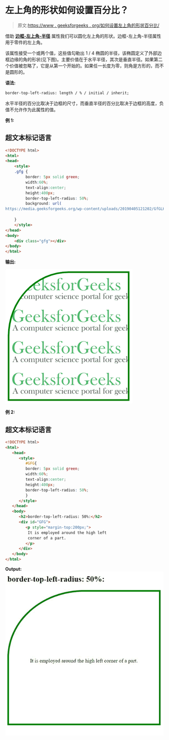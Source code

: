 # 左上角的形状如何设置百分比？

> 原文:[https://www . geeksforgeeks . org/如何设置左上角的形状百分比/](https://www.geeksforgeeks.org/how-to-set-the-shape-of-the-top-left-corner-in-percentage/)

借助 **[边框-左上角-半径](https://www.geeksforgeeks.org/css-border-top-left-radius-property/)** 属性我们可以圆化左上角的形状。边框-左上角-半径属性用于零件的左上角。

该属性接受一个或两个值，这些值勾勒出 1 / 4 椭圆的半径，该椭圆定义了外部边框边缘的角的形状(见下图)。主要价值在于水平半径，其次是垂直半径。如果第二个价值被忽略了，它是从第一个开始的。如果任一长度为零，则角是方形的，而不是圆形的。

**语法:**

```html
border-top-left-radius: length / % / initial / inherit;
```

水平半径的百分比取决于边框的尺寸，而垂直半径的百分比取决于边框的高度，负值不允许作为此属性的值。

**例 1:**

## 超文本标记语言

```html
<!DOCTYPE html>
<html>
<head>
    <style>
    .gfg {
         border: 5px solid green;
         width:60%;
         text-align:center;
         height:400px;
         border-top-left-radius: 50%;
         background: url(
https://media.geeksforgeeks.org/wp-content/uploads/20190405121202/GfGLH.png);

    }
    </style>
</head>
<body>
    <div class="gfg"></div>
</body>
</html>                 
```

**输出:**

![](img/1dc1e2428ee97ec556e5565c2593f8ab.png)

**例 2:**

## 超文本标记语言

```html
<!DOCTYPE html>
<html>
   <head>
      <style> 
         #GFG{
         border: 5px solid green;
         width:60%;
         text-align:center;
         height:400px;
         border-top-left-radius: 50%;
         }
      </style>
   </head>
   <body>
      <h2>border-top-left-radius: 50%:</h2>
      <div id="GFG">
         <p style="margin-top:200px;">
          It is employed around the high left
          corner of a part.
         </p>
      </div>
   </body>
</html>
```

**Output:**
![](img/14620daafc752f0050b1ce4831deca4c.png)